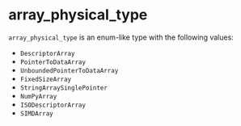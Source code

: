 <!-- This is an automatically generated file. Do not edit it manually. -->

# array_physical_type

`array_physical_type` is an enum-like type with the following values:


- `DescriptorArray`
- `PointerToDataArray`
- `UnboundedPointerToDataArray`
- `FixedSizeArray`
- `StringArraySinglePointer`
- `NumPyArray`
- `ISODescriptorArray`
- `SIMDArray`